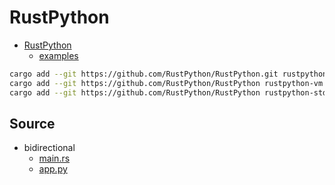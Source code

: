 # RustPython

- [RustPython](https://github.com/RustPython/RustPython)
  - [examples](https://github.com/RustPython/RustPython/tree/main/examples)

```bash
cargo add --git https://github.com/RustPython/RustPython.git rustpython
cargo add --git https://github.com/RustPython/RustPython rustpython-vm
cargo add --git https://github.com/RustPython/RustPython rustpython-stdlib
```

## Source

- bidirectional
  - [main.rs](bidirectional/src/main.rs)
  - [app.py](bidirectional/src/app.py)

